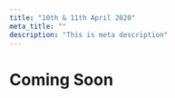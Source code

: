 ```yaml
---
title: "10th & 11th April 2020"
meta_title: ""
description: "This is meta description"
---
```


# Coming Soon